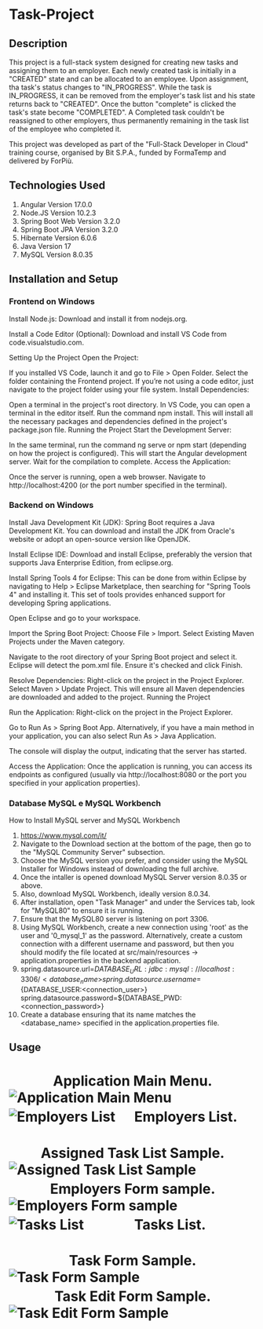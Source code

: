 # Task-Project

## Description 

This project is a full-stack system designed for creating new tasks and assigning them to an employer.
Each newly created task is initially in a "CREATED" state and can be allocated to an employee. Upon assignment, tha task's status changes to "IN_PROGRESS".
While the task is IN_PROGRESS, it can be removed from the employer's task list and his state returns back to "CREATED".
Once the button "complete" is clicked the task's state become "COMPLETED". A Completed task couldn't be reassigned to other employers, thus permanently remaining in the task list of the employee who completed it.

This project was developed as part of the "Full-Stack Developer in Cloud" training course, organised by Bit S.P.A., funded by FormaTemp and delivered by ForPiù.

## Technologies Used

1. Angular Version 17.0.0
2. Node.JS Version 10.2.3
3. Spring Boot Web Version 3.2.0
4. Spring Boot JPA Version 3.2.0
5. Hibernate Version 6.0.6
6. Java Version 17
7. MySQL Version 8.0.35

## Installation and Setup

### Frontend on Windows

Install Node.js: Download and install it from nodejs.org.

Install a Code Editor (Optional): Download and install VS Code from code.visualstudio.com.

Setting Up the Project
Open the Project:

If you installed VS Code, launch it and go to File > Open Folder. Select the folder containing the Frontend project.
If you’re not using a code editor, just navigate to the project folder using your file system.
Install Dependencies:

Open a terminal in the project's root directory. In VS Code, you can open a terminal in the editor itself.
Run the command npm install. This will install all the necessary packages and dependencies defined in the project's package.json file.
Running the Project
Start the Development Server:

In the same terminal, run the command ng serve or npm start (depending on how the project is configured). This will start the Angular development server.
Wait for the compilation to complete.
Access the Application:

Once the server is running, open a web browser.
Navigate to http://localhost:4200 (or the port number specified in the terminal).

### Backend on Windows

Install Java Development Kit (JDK): Spring Boot requires a Java Development Kit. You can download and install the JDK from Oracle's website or adopt an open-source version like OpenJDK.

Install Eclipse IDE: Download and install Eclipse, preferably the version that supports Java Enterprise Edition, from eclipse.org.

Install Spring Tools 4 for Eclipse: This can be done from within Eclipse by navigating to Help > Eclipse Marketplace, then searching for "Spring Tools 4" and installing it. This set of tools provides enhanced support for developing Spring applications.

Open Eclipse and go to your workspace.

Import the Spring Boot Project:
Choose File > Import.
Select Existing Maven Projects under the Maven category.

Navigate to the root directory of your Spring Boot project and select it.
Eclipse will detect the pom.xml file. Ensure it's checked and click Finish.

Resolve Dependencies:
Right-click on the project in the Project Explorer.
Select Maven > Update Project. This will ensure all Maven dependencies are downloaded and added to the project.
Running the Project

Run the Application:
Right-click on the project in the Project Explorer.

Go to Run As > Spring Boot App. Alternatively, if you have a main method in your application, you can also select Run As > Java Application.

The console will display the output, indicating that the server has started.

Access the Application:
Once the application is running, you can access its endpoints as configured (usually via http://localhost:8080 or the port you specified in your application properties).

### Database MySQL e MySQL Workbench

How to Install MySQL server and MySQL Workbench

1. https://www.mysql.com/it/
2. Navigate to the Download section at the bottom of the page, then go to the "MySQL Community Server" subsection.
3. Choose the MySQL version you prefer, and consider using the MySQL Installer for Windows instead of downloading the full archive.
4. Once the intaller is opened download MySQL Server version 8.0.35 or above.
5. Also, download MySQL Workbench, ideally version 8.0.34.
6. After installation, open "Task Manager" and under the Services tab, look for "MySQL80" to ensure it is running.
7. Ensure that the MySQL80 server is listening on port 3306.
8. Using MySQL Workbench, create a new connection using 'root' as the user and '0_mysql_1' as the password. Alternatively, create a custom connection with a different username and password, but then you should modify the file located at src/main/resources -> application.properties in the backend application.
9.  spring.datasource.url=${DATABASE_URL:jdbc:mysql://localhost:3306/<database_name>}
    spring.datasource.username=${DATABASE_USER:<connection_user>}
    spring.datasource.password=${DATABASE_PWD:<connection_password>}
10. Create a database ensuring that its name matches the <database_name> specified in the application.properties file.

## Usage
<h1
  align="center">
  Application Main Menu.
  <img 
    src="images/MainMenu.png" 
    alt="Application Main Menu" 
    style="float: left;" />   
</h1>
<h1
  align="center">
  Employers List.
  <img 
    src="images/EmployersList.png" 
    alt="Employers List" 
    style="float: left;" /> 
</h1>
<h1
  align="center">
  Assigned Task List Sample.
  <img 
    src="images/AssignedTaskList.png" 
    alt="Assigned Task List Sample" 
    style="float: left;" />
</h1>
<h1
  align="center">
  Employers Form sample.
  <img 
    src="images/EmployersForm.png" 
    alt="Employers Form sample" 
    style="float: left;" />
</h1>
<h1
  align="center">
  Tasks List.
  <img 
    src="images/TasksList.png" 
    alt="Tasks List" 
    style="float: left;" />  
</h1>
<h1
  align="center">
  Task Form Sample.
  <img 
    src="images/TaskForm.png" 
    alt="Task Form Sample" 
    style="float: left;" />  
</h1>
<h1
  align="center">
  Task Edit Form Sample.
  <img 
    src="images/TaskEdit.png" 
    alt="Task Edit Form Sample" 
    style="float: left;" />  
</h1>